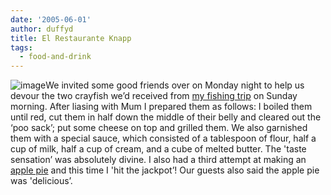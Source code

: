 ```yaml
---
date: '2005-06-01'
author: duffyd
title: El Restaurante Knapp
tags:
  - food-and-drink
---
```


![image](https://1drv.ms/i/s!AsJfVUEHse4xhBR_AHQMK3YzGPEK?embed=1&width=200&height=150)We invited some good friends over on Monday night to help us devour the two crayfish we’d received from [my fishing trip](/2005/06/01/gone-fishin/)
on Sunday morning. After liasing with Mum I prepared them as follows: I
boiled them until red, cut them in half down the middle of their belly
and cleared out the ‘poo sack’; put some cheese on top and grilled
them. We also garnished them with a special sauce, which consisted of a
tablespoon of flour, half a cup of milk, half a cup of cream, and a
cube of melted butter. The 'taste sensation’ was absolutely divine. I
also had a third attempt at making an [apple pie](/2005/05/23/the-samoan-chef/) and this time I 'hit the jackpot’! Our guests also said the apple pie was 'delicious’.
